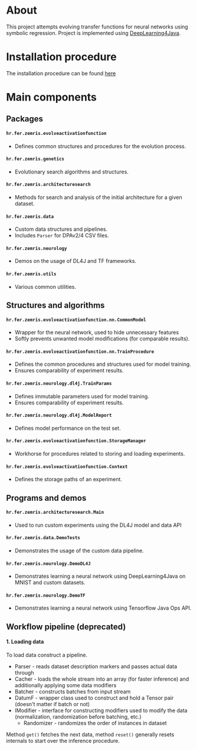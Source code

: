 # About
This project attempts evolving transfer functions for neural networks using symbolic regression.
Project is implemented using [DeepLearning4Java](https://deeplearning4j.org/).

# Installation procedure
The installation procedure can be found [here](/DL4J_setup_procedure.md)

# Main components
## Packages
#### `hr.fer.zemris.evolveactivationfunction`
* Defines common structures and procedures for the evolution process.

#### `hr.fer.zemris.genetics`
* Evolutionary search algorithms and structures. 

#### `hr.fer.zemris.architecturesearch`
* Methods for search and analysis of the initial architecture for a given dataset.

#### `hr.fer.zemris.data`
* Custom data structures and pipelines.
* Includes `Parser` for DPAv2/4 CSV files.

#### `hr.fer.zemris.neurology`
* Demos on the usage of DL4J and TF frameworks.

#### `hr.fer.zemris.utils`
* Various common utilities.

## Structures and algorithms
#### `hr.fer.zemris.evolveactivationfunction.nn.CommonModel`
* Wrapper for the neural network, used to hide unnecessary features
* Softly prevents unwanted model modifications (for comparable results).

#### `hr.fer.zemris.evolveactivationfunction.nn.TrainProcedure`
* Defines the common procedures and structures used for model training.
* Ensures comparability of experiment results.

#### `hr.fer.zemris.neurology.dl4j.TrainParams`
* Defines immutable parameters used for model training.
* Ensures comparability of experiment results.

#### `hr.fer.zemris.neurology.dl4j.ModelReport`
* Defines model performance on the test set.

#### `hr.fer.zemris.evolveactivationfunction.StorageManager`
* Workhorse for procedures related to storing and loading experiments.

#### `hr.fer.zemris.evolveactivationfunction.Context`
* Defines the storage paths of an experiment.

## Programs and demos
#### `hr.fer.zemris.architecturesearch.Main`
* Used to run custom experiments using the DL4J model and data API

#### `hr.fer.zemris.data.DemoTests`
* Demonstrates the usage of the custom data pipeline.

#### `hr.fer.zemris.neurology.DemoDL4J`
* Demonstrates learning a neural network using DeepLearning4Java on MNIST and custom datasets. 

#### `hr.fer.zemris.neurology.DemoTF`
* Demonstrates learning a neural network using Tensorflow Java Ops API.

## Workflow pipeline (deprecated)

#### 1. Loading data
To load data construct a pipeline.
* Parser - reads dataset description markers and passes actual data through
* Cacher - loads the whole stream into an array (for faster inference) and additionally applying some data modifiers 
* Batcher - constructs batches from input stream
* DatumF - wrapper class used to construct and hold a Tensor pair (doesn't matter if batch or not)
* IModifier - interface for constructing modifiers used to modify the data (normalization, randomization before batching, etc.)
  * Randomizer - randomizes the order of instances in dataset

Method `get()` fetches the next data, method `reset()` generally resets internals to start over the inference procedure. 


